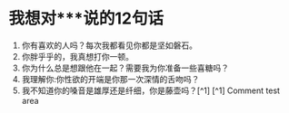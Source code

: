 # 我想对***说的12句话
1. 你有喜欢的人吗？每次我都看见你都是坚如磐石。
2. 你胖乎乎的，我真想打你一顿。
3. 你为什么总是想跟他在一起？需要我为你准备一些喜糖吗？
4. 我理解你:你性欲的开端是你那一次深情的舌吻吗？
5. 我不知道你的嗓音是雄厚还是纤细，你是藤壶吗？[^1]
[^1] Comment test area
